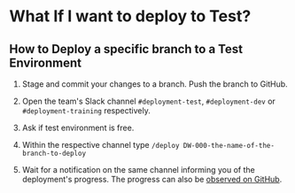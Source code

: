 # What If I want to deploy to Test?

## How to Deploy a specific branch to a Test Environment

1. Stage and commit your changes to a branch. Push the branch to GitHub.

2. Open the team's Slack channel `#deployment-test`, `#deployment-dev` or
`#deployment-training` respectively.

3. Ask if test environment is free.

4. Within the respective channel type `/deploy DW-000-the-name-of-the-branch-to-deploy`

5. Wait for a notification on the same channel informing you of the
deployment's progress. The progress can also be [observed on GitHub](https://github.com/NHS-digital-website/hippo/actions).
